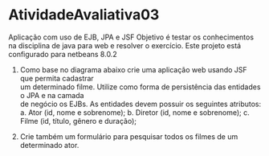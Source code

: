 # AtividadeAvaliativa03
Aplicação com uso de EJB, JPA e JSF
Objetivo é testar os conhecimentos na disciplina de java para web e resolver o exercício.
Este projeto está configurado para netbeans 8.0.2

1) Como	base	no	diagrama	abaixo	crie	uma	aplicação	web	usando	JSF	que	permita	cadastrar	
um	determinado filme. Utilize	como	forma	de	persistência	das	entidades	o	JPA	e	na	camada	
de	negócio	os	EJBs.	As	entidades	devem	possuir	os	seguintes atributos:		
a. Ator (id,	nome	e	sobrenome);
b. Diretor (id,	nome	e	sobrenome);
c. Filme (id,	título,	gênero	e	duração);

2) Crie	também	um	formulário	para	pesquisar	todos	os	filmes	de	um	determinado	ator.
